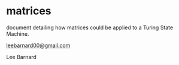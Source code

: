 # matrices

document detailing how matrices could be applied to a Turing State Machine.

leebarnard00@gmail.com

Lee Barnard
